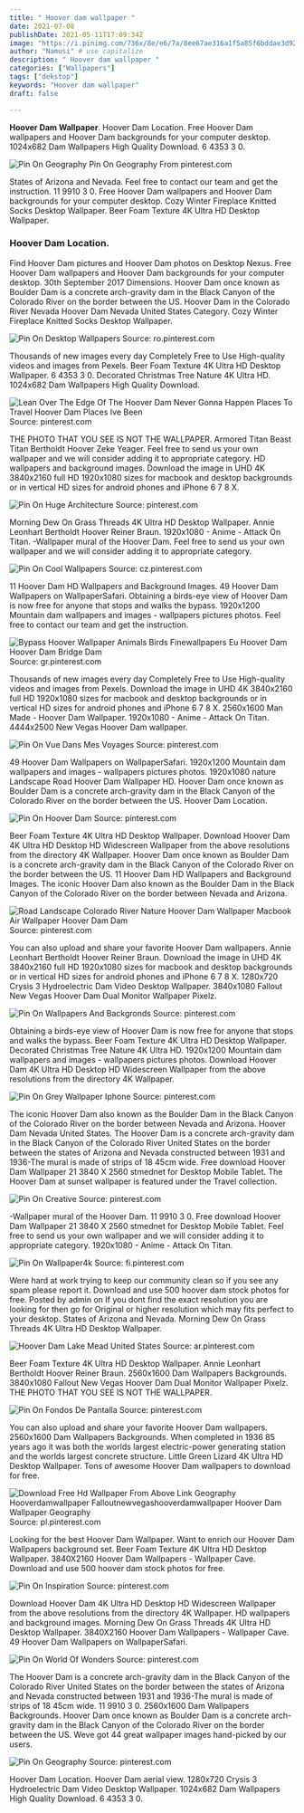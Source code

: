```yaml
---
title: " Hoover dam wallpaper "
date: 2021-07-08
publishDate: 2021-05-11T17:09:34Z
image: "https://i.pinimg.com/736x/8e/e6/7a/8ee67ae316a1f5a85f6bddae3d926d5c.jpg"
author: "Namusi" # use capitalize
description: " Hoover dam wallpaper "
categories: ["Wallpapers"]
tags: ["dekstop"]
keywords: "Hoover dam wallpaper"
draft: false

---
```



**Hoover Dam Wallpaper**. Hoover Dam Location. Free Hoover Dam wallpapers and Hoover Dam backgrounds for your computer desktop. 1024x682 Dam Wallpapers High Quality Download. 6 4353 3 0.

![Pin On Geography](https://i.pinimg.com/736x/8e/e6/7a/8ee67ae316a1f5a85f6bddae3d926d5c.jpg "Pin On Geography")
Pin On Geography From pinterest.com


States of Arizona and Nevada. Feel free to contact our team and get the instruction. 11 9910 3 0. Free Hoover Dam wallpapers and Hoover Dam backgrounds for your computer desktop. Cozy Winter Fireplace Knitted Socks Desktop Wallpaper. Beer Foam Texture 4K Ultra HD Desktop Wallpaper.

### Hoover Dam Location.

Find Hoover Dam pictures and Hoover Dam photos on Desktop Nexus. Free Hoover Dam wallpapers and Hoover Dam backgrounds for your computer desktop. 30th September 2017 Dimensions. Hoover Dam once known as Boulder Dam is a concrete arch-gravity dam in the Black Canyon of the Colorado River on the border between the US. Hoover Dam in the Colorado River Nevada Hoover Dam Nevada United States Category. Cozy Winter Fireplace Knitted Socks Desktop Wallpaper.


![Pin On Desktop Wallpapers](https://i.pinimg.com/originals/8d/dd/ea/8dddea2bf0a44073115350f60cd5d7ee.jpg "Pin On Desktop Wallpapers")
Source: ro.pinterest.com

Thousands of new images every day Completely Free to Use High-quality videos and images from Pexels. Beer Foam Texture 4K Ultra HD Desktop Wallpaper. 6 4353 3 0. Decorated Christmas Tree Nature 4K Ultra HD. 1024x682 Dam Wallpapers High Quality Download.

![Lean Over The Edge Of The Hoover Dam Never Gonna Happen Places To Travel Hoover Dam Places Ive Been](https://i.pinimg.com/originals/2d/a5/dc/2da5dcebb2b16899eebb4dca8797a5f3.jpg "Lean Over The Edge Of The Hoover Dam Never Gonna Happen Places To Travel Hoover Dam Places Ive Been")
Source: pinterest.com

THE PHOTO THAT YOU SEE IS NOT THE WALLPAPER. Armored Titan Beast Titan Bertholdt Hoover Zeke Yeager. Feel free to send us your own wallpaper and we will consider adding it to appropriate category. HD wallpapers and background images. Download the image in UHD 4K 3840x2160 full HD 1920x1080 sizes for macbook and desktop backgrounds or in vertical HD sizes for android phones and iPhone 6 7 8 X.

![Pin On Huge Architecture](https://i.pinimg.com/originals/b0/6b/99/b06b99177e66b0962fe73ee9431a8a2a.jpg "Pin On Huge Architecture")
Source: pinterest.com

Morning Dew On Grass Threads 4K Ultra HD Desktop Wallpaper. Annie Leonhart Bertholdt Hoover Reiner Braun. 1920x1080 - Anime - Attack On Titan. -Wallpaper mural of the Hoover Dam. Feel free to send us your own wallpaper and we will consider adding it to appropriate category.

![Pin On Cool Wallpapers](https://i.pinimg.com/originals/5b/f6/95/5bf6959c435ed6e823fe4883a90ee6bc.jpg "Pin On Cool Wallpapers")
Source: cz.pinterest.com

11 Hoover Dam HD Wallpapers and Background Images. 49 Hoover Dam Wallpapers on WallpaperSafari. Obtaining a birds-eye view of Hoover Dam is now free for anyone that stops and walks the bypass. 1920x1200 Mountain dam wallpapers and images - wallpapers pictures photos. Feel free to contact our team and get the instruction.

![Bypass Hoover Wallpaper Animals Birds Finewallpapers Eu Hoover Dam Hoover Dam Bridge Dam](https://i.pinimg.com/originals/58/d2/0e/58d20e8e86aca779e80d1d01bb0d132c.jpg "Bypass Hoover Wallpaper Animals Birds Finewallpapers Eu Hoover Dam Hoover Dam Bridge Dam")
Source: gr.pinterest.com

Thousands of new images every day Completely Free to Use High-quality videos and images from Pexels. Download the image in UHD 4K 3840x2160 full HD 1920x1080 sizes for macbook and desktop backgrounds or in vertical HD sizes for android phones and iPhone 6 7 8 X. 2560x1600 Man Made - Hoover Dam Wallpaper. 1920x1080 - Anime - Attack On Titan. 4444x2500 New Vegas Hoover Dam wallpaper.

![Pin On Vue Dans Mes Voyages](https://i.pinimg.com/originals/9a/76/54/9a7654edb48ecb9321c85bafea97d41d.jpg "Pin On Vue Dans Mes Voyages")
Source: pinterest.com

49 Hoover Dam Wallpapers on WallpaperSafari. 1920x1200 Mountain dam wallpapers and images - wallpapers pictures photos. 1920x1080 nature Landscape Road Hoover Dam Wallpaper HD. Hoover Dam once known as Boulder Dam is a concrete arch-gravity dam in the Black Canyon of the Colorado River on the border between the US. Hoover Dam Location.

![Pin On Hoover Dam](https://i.pinimg.com/originals/e1/aa/b5/e1aab5ff2a718959b53d5227d3aff17c.jpg "Pin On Hoover Dam")
Source: pinterest.com

Beer Foam Texture 4K Ultra HD Desktop Wallpaper. Download Hoover Dam 4K Ultra HD Desktop HD Widescreen Wallpaper from the above resolutions from the directory 4K Wallpaper. Hoover Dam once known as Boulder Dam is a concrete arch-gravity dam in the Black Canyon of the Colorado River on the border between the US. 11 Hoover Dam HD Wallpapers and Background Images. The iconic Hoover Dam also known as the Boulder Dam in the Black Canyon of the Colorado River on the border between Nevada and Arizona.

![Road Landscape Colorado River Nature Hoover Dam Wallpaper Macbook Air Wallpaper Hoover Dam Dam](https://i.pinimg.com/736x/85/f6/07/85f607a605d2083eef2056a59cf5550f.jpg "Road Landscape Colorado River Nature Hoover Dam Wallpaper Macbook Air Wallpaper Hoover Dam Dam")
Source: pinterest.com

You can also upload and share your favorite Hoover Dam wallpapers. Annie Leonhart Bertholdt Hoover Reiner Braun. Download the image in UHD 4K 3840x2160 full HD 1920x1080 sizes for macbook and desktop backgrounds or in vertical HD sizes for android phones and iPhone 6 7 8 X. 1280x720 Crysis 3 Hydroelectric Dam Video Desktop Wallpaper. 3840x1080 Fallout New Vegas Hoover Dam Dual Monitor Wallpaper Pixelz.

![Pin On Wallpapers And Backgronds](https://i.pinimg.com/originals/a9/ce/a7/a9cea77bfefc699461a286e22d99bb36.jpg "Pin On Wallpapers And Backgronds")
Source: pinterest.com

Obtaining a birds-eye view of Hoover Dam is now free for anyone that stops and walks the bypass. Beer Foam Texture 4K Ultra HD Desktop Wallpaper. Decorated Christmas Tree Nature 4K Ultra HD. 1920x1200 Mountain dam wallpapers and images - wallpapers pictures photos. Download Hoover Dam 4K Ultra HD Desktop HD Widescreen Wallpaper from the above resolutions from the directory 4K Wallpaper.

![Pin On Grey Wallpaper Iphone](https://i.pinimg.com/originals/1e/d5/61/1ed561c0d80338e527b9722af9d4951c.jpg "Pin On Grey Wallpaper Iphone")
Source: pinterest.com

The iconic Hoover Dam also known as the Boulder Dam in the Black Canyon of the Colorado River on the border between Nevada and Arizona. Hoover Dam Nevada United States. The Hoover Dam is a concrete arch-gravity dam in the Black Canyon of the Colorado River United States on the border between the states of Arizona and Nevada constructed between 1931 and 1936-The mural is made of strips of 18 45cm wide. Free download Hoover Dam Wallpaper 21 3840 X 2560 stmednet for Desktop Mobile Tablet. The Hoover Dam at sunset wallpaper is featured under the Travel collection.

![Pin On Creative](https://i.pinimg.com/736x/e4/99/b4/e499b4307eb60d59a672d70f453a0572.jpg "Pin On Creative")
Source: pinterest.com

-Wallpaper mural of the Hoover Dam. 11 9910 3 0. Free download Hoover Dam Wallpaper 21 3840 X 2560 stmednet for Desktop Mobile Tablet. Feel free to send us your own wallpaper and we will consider adding it to appropriate category. 1920x1080 - Anime - Attack On Titan.

![Pin On Wallpaper4k](https://i.pinimg.com/736x/2f/4b/5b/2f4b5bba1c413c22dfc7eaf62f8a3d60.jpg "Pin On Wallpaper4k")
Source: fi.pinterest.com

Were hard at work trying to keep our community clean so if you see any spam please report it. Download and use 500 hoover dam stock photos for free. Posted by admin on If you dont find the exact resolution you are looking for then go for Original or higher resolution which may fits perfect to your desktop. States of Arizona and Nevada. Morning Dew On Grass Threads 4K Ultra HD Desktop Wallpaper.

![Hoover Dam Lake Mead United States](https://i.pinimg.com/originals/19/28/af/1928af8d9910163eb9fd0a0b276fadb2.jpg "Hoover Dam Lake Mead United States")
Source: ar.pinterest.com

Beer Foam Texture 4K Ultra HD Desktop Wallpaper. Annie Leonhart Bertholdt Hoover Reiner Braun. 2560x1600 Dam Wallpapers Backgrounds. 3840x1080 Fallout New Vegas Hoover Dam Dual Monitor Wallpaper Pixelz. THE PHOTO THAT YOU SEE IS NOT THE WALLPAPER.

![Pin On Fondos De Pantalla](https://i.pinimg.com/originals/9e/d5/1c/9ed51c309daeccac534663cfa0513a2c.jpg "Pin On Fondos De Pantalla")
Source: pinterest.com

You can also upload and share your favorite Hoover Dam wallpapers. 2560x1600 Dam Wallpapers Backgrounds. When completed in 1936 85 years ago it was both the worlds largest electric-power generating station and the worlds largest concrete structure. Little Green Lizard 4K Ultra HD Desktop Wallpaper. Tons of awesome Hoover Dam wallpapers to download for free.

![Download Free Hd Wallpaper From Above Link Geography Hooverdamwallpaper Falloutnewvegashooverdamwallpaper Hoover Dam Wallpaper Geography](https://i.pinimg.com/736x/12/60/e2/1260e2bb87a24ec5d47ba5eb01f4c650.jpg "Download Free Hd Wallpaper From Above Link Geography Hooverdamwallpaper Falloutnewvegashooverdamwallpaper Hoover Dam Wallpaper Geography")
Source: pl.pinterest.com

Looking for the best Hoover Dam Wallpaper. Want to enrich our Hoover Dam Wallpapers background set. Beer Foam Texture 4K Ultra HD Desktop Wallpaper. 3840X2160 Hoover Dam Wallpapers - Wallpaper Cave. Download and use 500 hoover dam stock photos for free.

![Pin On Inspiration](https://i.pinimg.com/originals/e9/d6/40/e9d6404710ec3b7f3edaeefd7c7b817a.jpg "Pin On Inspiration")
Source: pinterest.com

Download Hoover Dam 4K Ultra HD Desktop HD Widescreen Wallpaper from the above resolutions from the directory 4K Wallpaper. HD wallpapers and background images. Morning Dew On Grass Threads 4K Ultra HD Desktop Wallpaper. 3840X2160 Hoover Dam Wallpapers - Wallpaper Cave. 49 Hoover Dam Wallpapers on WallpaperSafari.

![Pin On World Of Wonders](https://i.pinimg.com/originals/c6/48/b3/c648b381ed694b5f96b04a299c09b4f4.jpg "Pin On World Of Wonders")
Source: pinterest.com

The Hoover Dam is a concrete arch-gravity dam in the Black Canyon of the Colorado River United States on the border between the states of Arizona and Nevada constructed between 1931 and 1936-The mural is made of strips of 18 45cm wide. 11 9910 3 0. 2560x1600 Dam Wallpapers Backgrounds. Hoover Dam once known as Boulder Dam is a concrete arch-gravity dam in the Black Canyon of the Colorado River on the border between the US. Weve got 44 great wallpaper images hand-picked by our users.

![Pin On Geography](https://i.pinimg.com/736x/8e/e6/7a/8ee67ae316a1f5a85f6bddae3d926d5c.jpg "Pin On Geography")
Source: pinterest.com

Hoover Dam Location. Hoover Dam aerial view. 1280x720 Crysis 3 Hydroelectric Dam Video Desktop Wallpaper. 1024x682 Dam Wallpapers High Quality Download. 6 4353 3 0.

